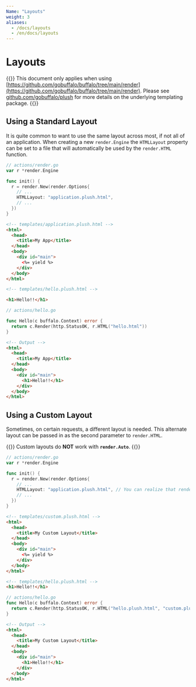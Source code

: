 ```yaml
---
Name: "Layouts"
weight: 3
aliases:
  - /docs/layouts
  - /en/docs/layouts
---
```


# Layouts

{{<note>}}
This document only applies when using [https://github.com/gobuffalo/buffalo/tree/main/render](https://github.com/gobuffalo/buffalo/tree/main/render).
Please see [github.com/gobuffalo/plush](https://github.com/gobuffalo/plush) for more details on the underlying templating package.
{{</note>}}

## Using a Standard Layout

It is quite common to want to use the same layout across most, if not all of an application. When creating a new `render.Engine` the `HTMLLayout` property can be set to a file that will automatically be used by the `render.HTML` function.

```go
// actions/render.go
var r *render.Engine

func init() {
  r = render.New(render.Options{
    // ...
    HTMLLayout: "application.plush.html",
    // ...
  })
}
```

```html
<!-- templates/application.plush.html -->
<html>
  <head>
    <title>My App</title>
  </head>
  <body>
    <div id="main">
      <%= yield %>
    </div>
  </body>
</html>
```

```html
<!-- templates/hello.plush.html -->

<h1>Hello!!</h1>
```

```go
// actions/hello.go

func Hello(c buffalo.Context) error {
  return c.Render(http.StatusOK, r.HTML("hello.html"))
}
```

```html
<!-- Output -->
<html>
  <head>
    <title>My App</title>
  </head>
  <body>
    <div id="main">
      <h1>Hello!!</h1>
    </div>
  </body>
</html>
```

## Using a Custom Layout

Sometimes, on certain requests, a different layout is needed. This alternate layout can be passed in as the second parameter to `render.HTML`.

{{<note>}}
Custom layouts do **NOT** work with **`render.Auto`**.
{{</note>}}

```go
// actions/render.go
var r *render.Engine

func init() {
  r = render.New(render.Options{
    // ...
    HTMLLayout: "application.plush.html", // You can realize that render continues using the application.plush.html
    // ...
  })
}
```

```html
<!-- templates/custom.plush.html -->
<html>
  <head>
    <title>My Custom Layout</title>
  </head>
  <body>
    <div id="main">
      <%= yield %>
    </div>
  </body>
</html>
```

```html
<!-- templates/hello.plush.html -->
<h1>Hello!!</h1>
```

```go
// actions/hello.go
func Hello(c buffalo.Context) error {
  return c.Render(http.StatusOK, r.HTML("hello.plush.html", "custom.plush.html"))
}
```

```html
<!-- Output -->
<html>
  <head>
    <title>My Custom Layout</title>
  </head>
  <body>
    <div id="main">
      <h1>Hello!!</h1>
    </div>
  </body>
</html>
```
